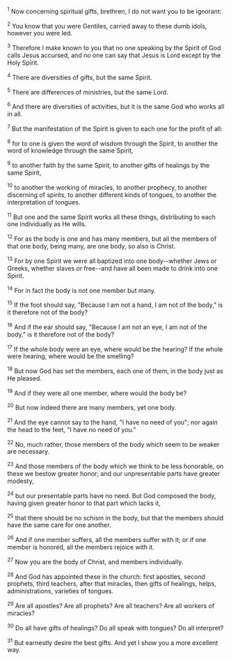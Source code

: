 <sup>1</sup> 
Now concerning spiritual gifts, brethren, I do not want you to be ignorant: 

<sup>2</sup> 
You know that you were Gentiles, carried away to these dumb idols, however you were led. 

<sup>3</sup> 
Therefore I make known to you that no one speaking by the Spirit of God calls Jesus accursed, and no one can say that Jesus is Lord except by the Holy Spirit. 

<sup>4</sup> 
There are diversities of gifts, but the same Spirit. 

<sup>5</sup> 
There are differences of ministries, but the same Lord. 

<sup>6</sup> 
And there are diversities of activities, but it is the same God who works all in all. 

<sup>7</sup> 
But the manifestation of the Spirit is given to each one for the profit of all: 

<sup>8</sup> 
for to one is given the word of wisdom through the Spirit, to another the word of knowledge through the same Spirit, 

<sup>9</sup> 
to another faith by the same Spirit, to another gifts of healings by the same Spirit, 

<sup>10</sup> 
to another the working of miracles, to another prophecy, to another discerning of spirits, to another different kinds of tongues, to another the interpretation of tongues. 

<sup>11</sup> 
But one and the same Spirit works all these things, distributing to each one individually as He wills.

<sup>12</sup> 
For as the body is one and has many members, but all the members of that one body, being many, are one body, so also is Christ. 

<sup>13</sup> 
For by one Spirit we were all baptized into one body--whether Jews or Greeks, whether slaves or free--and have all been made to drink into one Spirit. 

<sup>14</sup> 
For in fact the body is not one member but many. 

<sup>15</sup> 
If the foot should say, "Because I am not a hand, I am not of the body," is it therefore not of the body? 

<sup>16</sup> 
And if the ear should say, "Because I am not an eye, I am not of the body," is it therefore not of the body? 

<sup>17</sup> 
If the whole body were an eye, where would be the hearing? If the whole were hearing, where would be the smelling? 

<sup>18</sup> 
But now God has set the members, each one of them, in the body just as He pleased. 

<sup>19</sup> 
And if they were all one member, where would the body be? 

<sup>20</sup> 
But now indeed there are many members, yet one body. 

<sup>21</sup> 
And the eye cannot say to the hand, "I have no need of you"; nor again the head to the feet, "I have no need of you." 

<sup>22</sup> 
No, much rather, those members of the body which seem to be weaker are necessary. 

<sup>23</sup> 
And those members of the body which we think to be less honorable, on these we bestow greater honor; and our unpresentable parts have greater modesty, 

<sup>24</sup> 
but our presentable parts have no need. But God composed the body, having given greater honor to that part which lacks it, 

<sup>25</sup> 
that there should be no schism in the body, but that the members should have the same care for one another. 

<sup>26</sup> 
And if one member suffers, all the members suffer with it; or if one member is honored, all the members rejoice with it. 

<sup>27</sup> 
Now you are the body of Christ, and members individually. 

<sup>28</sup> 
And God has appointed these in the church: first apostles, second prophets, third teachers, after that miracles, then gifts of healings, helps, administrations, varieties of tongues. 

<sup>29</sup> 
Are all apostles? Are all prophets? Are all teachers? Are all workers of miracles? 

<sup>30</sup> 
Do all have gifts of healings? Do all speak with tongues? Do all interpret? 

<sup>31</sup> 
But earnestly desire the best gifts. And yet I show you a more excellent way.